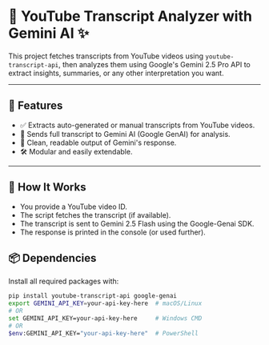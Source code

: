 # 🎥 YouTube Transcript Analyzer with Gemini AI ✨

This project fetches transcripts from YouTube videos using `youtube-transcript-api`, then analyzes them using Google's Gemini 2.5 Pro API to extract insights, summaries, or any other interpretation you want.

---

## 🚀 Features

- ✅ Extracts auto-generated or manual transcripts from YouTube videos.
- 🤖 Sends full transcript to Gemini AI (Google GenAI) for analysis.
- 📄 Clean, readable output of Gemini's response.
- 🛠️ Modular and easily extendable.

---

## 🧠 How It Works

- You provide a YouTube video ID.
- The script fetches the transcript (if available).
- The transcript is sent to Gemini 2.5 Flash using the Google-Genai SDK.
- The response is printed in the console (or used further).

## 📦 Dependencies

Install all required packages with:

```bash
pip install youtube-transcript-api google-genai
export GEMINI_API_KEY=your-api-key-here  # macOS/Linux
# OR
set GEMINI_API_KEY=your-api-key-here     # Windows CMD
# OR
$env:GEMINI_API_KEY="your-api-key-here"  # PowerShell
